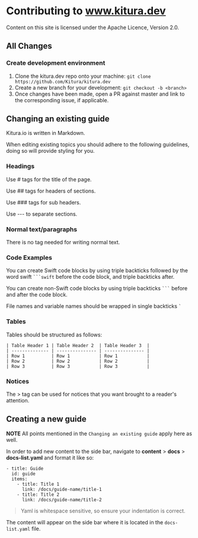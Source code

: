 # Contributing to www.kitura.dev

Content on this site is licensed under the Apache Licence, Version 2.0.

## All Changes

### Create development environment
1. Clone the kitura.dev repo onto your machine:
	`git clone https://github.com/Kitura/kitura.dev`
2. Create a new branch for your development:
	`git checkout -b <branch>`
3. Once changes have been made, open a PR against master and link to the corresponding issue, if applicable.

## Changing an existing guide

Kitura.io is written in Markdown.

When editing existing topics you should adhere to the following guidelines, doing so will provide styling for you.

### Headings

Use # tags for the title of the page.

Use ## tags for headers of sections.

Use ### tags for sub headers.

Use --- to separate sections.

### Normal text/paragraphs
There is no tag needed for writing normal text.

### Code Examples
You can create Swift code blocks by using triple backticks followed by the word swift <code>```swift</code> before the code block, and triple backticks after.


You can create non-Swift code blocks by using triple backticks <code>```</code> before and after the code block.

File names and variable names should be wrapped in single backticks <code>`</code>

### Tables
Tables should be structured as follows:
```
| Table Header 1 | Table Header 2  | Table Header 3  |
| -------------- | --------------- | --------------- |
| Row 1          | Row 1           | Row 1           |
| Row 2          | Row 2           | Row 2           |
| Row 3          | Row 3           | Row 3           |
```

### Notices

The > tag can be used for notices that you want brought to a reader's attention.

## Creating a new guide

**NOTE** All points mentioned in the `Changing an existing guide` apply here as well.

In order to add new content to the side bar, navigate to **content** > **docs** > **docs-list.yaml** and format it like so:

```
- title: Guide
  id: guide
  items:
    - title: Title 1
      link: /docs/guide-name/title-1
    - title: Title 2
      link: /docs/guide-name/title-2
```

>Yaml is whitespace sensitive, so ensure your indentation is correct.

The content will appear on the side bar where it is located in the `docs-list.yaml` file.
